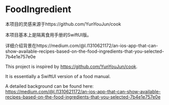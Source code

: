 # FoodIngredient
本项目的灵感来源于https://github.com/YunYouJun/cook

本项目基本上是隔离食用手册的SwiftUI版。

详细介绍背景在https://medium.com/@l.l1310621172/an-ios-app-that-can-show-available-recipes-based-on-the-food-ingredients-that-you-selected-7b4e1e757e0e


This project is inspired by https://github.com/YunYouJun/cook.

It is essentially a SwiftUI version of a food manual.

A detailed background can be found here: https://medium.com/@l.l1310621172/an-ios-app-that-can-show-available-recipes-based-on-the-food-ingredients-that-you-selected-7b4e1e757e0e
